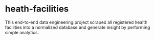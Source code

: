 # heath-facilities
This end-to-end data engineering project scraped all registered health facilities into a normalized database and generate insight by performing simple analytics.
